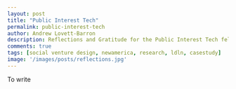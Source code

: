 ```yaml
---
layout: post
title: "Public Interest Tech"
permalink: public-interest-tech
author: Andrew Lovett-Barron
description: Reflections and Gratitude for the Public Interest Tech fellowship
comments: true
tags: [social venture design, newamerica, research, ldln, casestudy]
image: '/images/posts/reflections.jpg'
---
```


To write